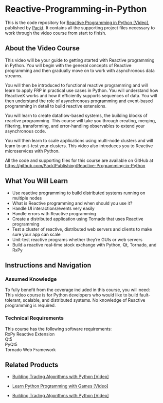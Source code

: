 # Reactive-Programming-in-Python
This is the code repository for [Reactive Programming in Python [Video]](https://www.packtpub.com/application-development/reactive-programming-python-video), published by [Packt](https://www.packtpub.com/?utm_source=github). It contains all the supporting project files necessary to work through the video course from start to finish.
## About the Video Course
This video will be your guide to getting started with Reactive programming in Python. You will begin with the general concepts of Reactive programming and then gradually move on to work with asynchronous data streams.

You will then be introduced to functional reactive programming and will learn to apply FRP in practical use cases in Python. You will understand how ReactiveX works and how it efficiently supports sequences of data. You will then understand the role of asynchronous programming and event-based programming in detail to build reactive extensions.

You will learn to create dataflow-based systems, the building blocks of reactive programming. This course will take you through creating, merging, filtering, transforming, and error-handling observables to extend your asynchronous code.

You will then learn to scale applications using multi-node clusters and will learn to unit-test your clusters. This video also introduces you to Reactive microservices with Python.

All the code and supporting files for this course are available on GitHub at https://github.com/PacktPublishing/Reactive-Programming-in-Python

<H2>What You Will Learn</H2>
<DIV class=book-info-will-learn-text>
<UL>
<LI> Use reactive programming to build distributed systems running on multiple nodes
<LI> What is Reactive programming and when should you use it?
<LI> Handle UI interactions/events very easily
<LI> Handle errors with Reactive programming
<LI> Create a distributed application using Tornado that uses Reactive programming
<LI> Test a cluster of reactive, distributed web servers and clients to make sure your app can scale
<LI> Unit-test reactive programs whether they’re GUIs or web servers
<LI> Build a reactive real-time stock exchange with Python, Qt, Tornado, and RxPy</LI></UL></DIV>

## Instructions and Navigation
### Assumed Knowledge
To fully benefit from the coverage included in this course, you will need:<br/>
This video course is for Python developers who would like to build fault-tolerant, scalable, and distributed systems. No knowledge of Reactive programming is required.
### Technical Requirements
This course has the following software requirements:<br/>
RxPy Reactive Extension<br/>
Qt5<br/>
PyQt5<br/>
Tornado Web Framework<br/>




## Related Products
* [Building Trading Algorithms with Python [Video]](https://www.packtpub.com/application-development/building-trading-algorithms-python-video)

* [Learn Python Programming with Games [Video]](https://www.packtpub.com/game-development/learn-python-programming-games-video)

* [Building Trading Algorithms with Python [Video]](https://www.packtpub.com/application-development/building-trading-algorithms-python-video)
